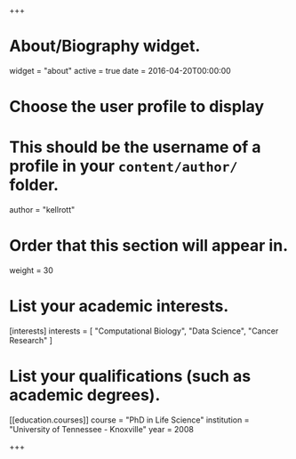 +++
# About/Biography widget.
widget = "about"
active = true
date = 2016-04-20T00:00:00

# Choose the user profile to display
# This should be the username of a profile in your `content/author/` folder.
author = "kellrott"

# Order that this section will appear in.
weight = 30

# List your academic interests.
[interests]
  interests = [
    "Computational Biology",
    "Data Science",
    "Cancer Research"
  ]

# List your qualifications (such as academic degrees).
[[education.courses]]
  course = "PhD in Life Science"
  institution = "University of Tennessee - Knoxville"
  year = 2008

+++
